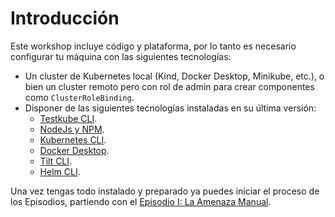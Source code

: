 # Introducción

Este workshop incluye código y plataforma, por lo tanto es necesario configurar tu máquina con las siguientes tecnologías:

* Un cluster de Kubernetes local (Kind, Docker Desktop, Minikube, etc.), o bien un cluster remoto pero con rol de admin para crear componentes como `ClusterRoleBinding`.
* Disponer de las siguientes tecnologías instaladas en su última versión:
    * [Testkube CLI](https://docs.testkube.io/articles/install/cli).
    * [NodeJs y NPM](https://nodejs.org/en/download).
    * [Kubernetes CLI](https://kubernetes.io/docs/tasks/tools/#kubectl).
    * [Docker Desktop](https://docs.docker.com/desktop/).
    * [Tilt CLI](https://docs.tilt.dev/index.html#get-tilt).
    * [Helm CLI](https://helm.sh/docs/intro/install/).

Una vez tengas todo instalado y preparado ya puedes iniciar el proceso de los Episodios, partiendo con el [Episodio I: La Amenaza Manual](./the-manual-menace.md).


